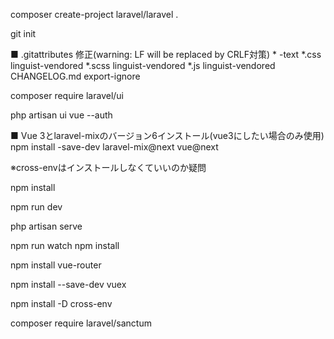 composer create-project laravel/laravel .

git init

■ .gitattributes 修正(warning: LF will be replaced by CRLF対策)
    * -text
    *.css linguist-vendored
    *.scss linguist-vendored
    *.js linguist-vendored
    CHANGELOG.md export-ignore

composer require laravel/ui

php artisan ui vue --auth

■ Vue 3とlaravel-mixのバージョン6インストール(vue3にしたい場合のみ使用)
npm install -save-dev laravel-mix@next vue@next

※cross-envはインストールしなくていいのか疑問

npm install

npm run dev

php artisan serve

npm run watch
npm install

npm install vue-router

npm install --save-dev vuex

npm install -D  cross-env

composer require laravel/sanctum
